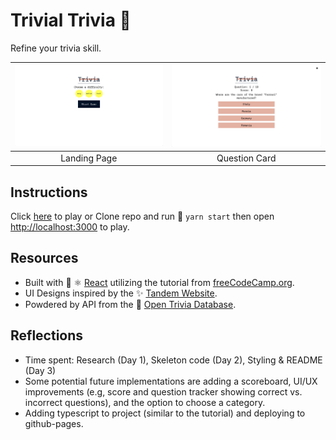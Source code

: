 # Trivial Trivia  🍰  
Refine your trivia skill.

<img src="./readme_images/pv1.png" alt="app-preview1" width="400"/> | <img src="./readme_images/pv2.png" alt="app-preview2" width="400"/> 
:-------------------------:|:-------------------------:
Landing Page | Question Card

## Instructions
Click [here](https://tt954.github.io/trivia/) to play or Clone repo and run 🚀 `yarn start` then open [http://localhost:3000](http://localhost:3000) to play.


## Resources
* Built with 👋 ⚛️ [React](https://reactjs.org/docs/create-a-new-react-app.html) utilizing the tutorial from [freeCodeCamp.org](https://www.youtube.com/watch?v=F2JCjVSZlG0).
* UI Designs inspired by the ✨ [Tandem Website](https://madeintandem.com/).
* Powdered by API from the 🔌 [Open Trivia Database](https://opentdb.com/).

## Reflections 
* Time spent: Research (Day 1), Skeleton code (Day 2), Styling & README (Day 3)
* Some potential future implementations are adding a scoreboard, UI/UX improvements (e.g, score and question tracker showing correct vs. incorrect questions), and the option to choose a category.
* Adding typescript to project (similar to the tutorial) and deploying to github-pages.

